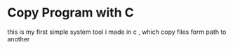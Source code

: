 # Copy Program with C 

<p>this is my first simple system tool i made in c , which copy files form path to another </p>